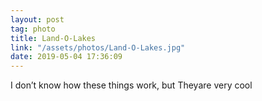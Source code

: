 ```yaml
---
layout: post
tag: photo
title: Land-O-Lakes
link: "/assets/photos/Land-O-Lakes.jpg"
date: 2019-05-04 17:36:09
---
```

I don’t know how these things work, but Theyare very cool